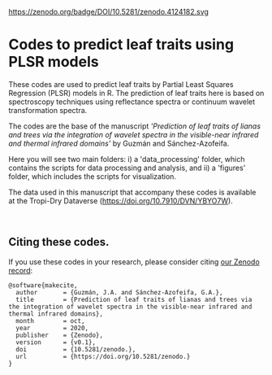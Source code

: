 https://zenodo.org/badge/DOI/10.5281/zenodo.4124182.svg

# Codes to predict leaf traits using PLSR models

These codes are used to predict leaf traits by Partial Least Squares Regression (PLSR) models in R. The prediction of leaf traits here is based on spectroscopy techniques using reflectance spectra or continuum wavelet transformation spectra. <br />

The codes are the base of the manuscript *'Prediction of leaf traits of lianas and trees via the integration of wavelet spectra in the visible-near infrared and thermal infrared domains'* by Guzmán and Sánchez-Azofeifa. <br />

Here you will see two main folders: i) a 'data_processing' folder, which contains the scripts for data processing and analysis, and ii) a 'figures' folder, which includes the scripts for visualization. <br />

The data used in this manuscript that accompany these codes is available at the Tropi-Dry Dataverse (https://doi.org/10.7910/DVN/YBYO7W). <br />

<br />

## Citing these codes.

If you use these codes in your research, please consider citing [our Zenodo
record](https://zenodo.org/badge/latestdoi/):

```
@software{makecite,
  author       = {Guzmán, J.A. and Sánchez-Azofeifa, G.A.},
  title        = {Prediction of leaf traits of lianas and trees via the integration of wavelet spectra in the visible-near infrared and thermal infrared domains},
  month        = oct,
  year         = 2020,
  publisher    = {Zenodo},
  version      = {v0.1},
  doi          = {10.5281/zenodo.},
  url          = {https://doi.org/10.5281/zenodo.}
}
```
